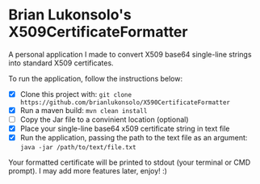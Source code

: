 # Brian Lukonsolo's X509CertificateFormatter  
  A personal application I made to convert X509 base64 single-line strings into standard X509 certificates.

 To run the application, follow the instructions below:

 - [x] Clone this project with: `git clone https://github.com/brianlukonsolo/X590CertificateFormatter`
 - [x] Run a maven build: `mvn clean install`
 - [ ] Copy the Jar file to a convinient location (optional)
 - [x] Place your single-line base64 x509 certificate string in text file
 - [x] Run the application, passing the path to the text file as an argument: `java -jar /path/to/text/file.txt`

Your formatted certificate will be printed to stdout (your terminal or CMD prompt).
I may add more features later, enjoy! :)